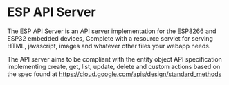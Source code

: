 # ESP API Server

The ESP API Server is an API server implementation for the ESP8266 and ESP32 embedded devices,
Complete with a resource servlet for serving HTML, javascript, images and whatever other files your webapp needs.

The API server aims to be compliant with the entity object API specification implementing create, get, list, update,
delete and custom actions based on the spec found at https://cloud.google.com/apis/design/standard_methods